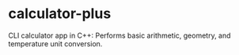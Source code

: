 # calculator-plus
CLI calculator app in C++: Performs basic arithmetic, geometry, and temperature unit conversion.
